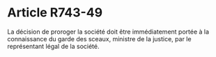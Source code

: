 # Article R743-49

La décision de proroger la société doit être immédiatement portée à la connaissance du garde des sceaux, ministre de la justice, par le représentant légal de la société.
